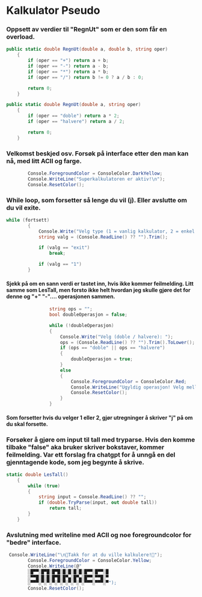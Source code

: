 # Kalkulator Pseudo

### Oppsett av verdier til "RegnUt" som er den som får en overload.
```csharp
public static double RegnUt(double a, double b, string oper)
    {
        if (oper == "+") return a + b;
        if (oper == "-") return a - b;
        if (oper == "*") return a * b;
        if (oper == "/") return b != 0 ? a / b : 0;

        return 0;
    }

public static double RegnUt(double a, string oper)
    {
        if (oper == "doble") return a * 2;
        if (oper == "halvere") return a / 2;

        return 0;
    }

```



### Velkomst beskjed osv. Forsøk på interface etter den man kan nå, med litt ACII og farge.
```csharp
        Console.ForegroundColor = ConsoleColor.DarkYellow;
        Console.WriteLine("Superkalkulatoren er aktiv!\n");
        Console.ResetColor();
```

### While loop, som forsetter så lenge du vil (j). Eller avslutte om du vil exite.

```csharp
while (fortsett)
        {
            Console.Write("Velg type (1 = vanlig kalkulator, 2 = enkel og rask utregning): ");
            string valg = (Console.ReadLine() ?? "").Trim();

            if (valg == "exit")
                break;

            if (valg == "1")
        }
```

#### Sjekk på om en sann verdi er tastet inn, hvis ikke kommer feilmelding. Litt samme som LesTall, men forsto ikke helt hvordan jeg skulle gjøre det for denne og "+" "-".... operasjonen sammen.
```csharp
                string ops = "";
                bool doubleOperasjon = false;

                while (!doubleOperasjon)
                {
                    Console.Write("Velg (doble / halvere): ");
                    ops = (Console.ReadLine() ?? "").Trim().ToLower();
                    if (ops == "doble" || ops == "halvere")
                    {
                        doubleOperasjon = true;
                    }
                    else
                    {
                        Console.ForegroundColor = ConsoleColor.Red;
                        Console.WriteLine("Ugyldig operasjon! Velg mellom å doble eller halvere");
                        Console.ResetColor();
                    }
                }  
```

#### Som forsetter hvis du velger 1 eller 2, gjør utregninger å skriver "j" på om du skal forsette.

### Forsøker å gjøre om input til tall med tryparse. Hvis den komme tilbake "false" aka bruker skriver bokstaver, kommer feilmelding. Var ett forslag fra chatgpt for å unngå en del gjenntagende kode, som jeg begynte å skrive.
```csharp
static double LesTall()
    {
        while (true)
        {
            string input = Console.ReadLine() ?? "";
            if (double.TryParse(input, out double tall))
                return tall;
        }
    }                

```


### Avslutning med writeline med ACII og noe foregroundcolor for "bedre" interface.
```csharp
 Console.WriteLine("\n👻Takk for at du ville kalkulere!👻");
        Console.ForegroundColor = ConsoleColor.Yellow;
        Console.WriteLine(@"
        ░█▀▀░█▀█░█▀█░█░█░█░█░█▀▀░█▀▀░█
        ░▀▀█░█░█░█▀█░█▀▄░█▀▄░█▀▀░▀▀█░▀
        ░▀▀▀░▀░▀░▀░▀░▀░▀░▀░▀░▀▀▀░▀▀▀░▀");
        Console.ResetColor();
```

